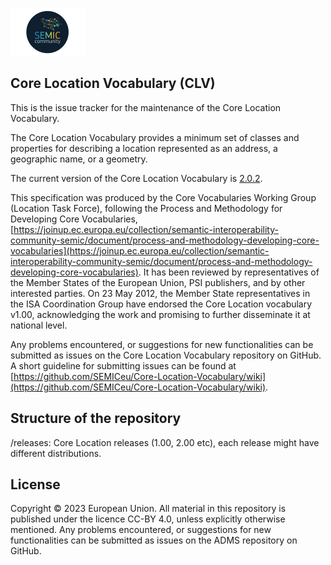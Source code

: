 ![SEMIC Core Vocabulary](/semic-icon-small.png)

## Core Location Vocabulary (CLV)

This is the issue tracker for the maintenance of the Core Location Vocabulary.

The Core Location Vocabulary provides a minimum set of classes and properties for describing a location represented as an address, a geographic name, or a geometry.

The current version of the Core Location Vocabulary is [2.0.2](https://semiceu.github.io/Core-Location-Vocabulary/releases/2.0.2/).

This specification was produced by the Core Vocabularies Working Group (Location Task Force), following the Process and Methodology for Developing Core Vocabularies, [https://joinup.ec.europa.eu/collection/semantic-interoperability-community-semic/document/process-and-methodology-developing-core-vocabularies](https://joinup.ec.europa.eu/collection/semantic-interoperability-community-semic/document/process-and-methodology-developing-core-vocabularies). It has been reviewed by representatives of the Member States of the European Union, PSI publishers, and by other interested parties. On 23 May 2012, the Member State representatives in the ISA Coordination Group have endorsed the Core Location vocabulary v1.00, acknowledging the work and promising to further disseminate it at national level. 

Any problems encountered, or suggestions for new functionalities can be submitted as issues on the Core Location Vocabulary repository on GitHub. A short guideline for submitting issues can be found at [https://github.com/SEMICeu/Core-Location-Vocabulary/wiki](https://github.com/SEMICeu/Core-Location-Vocabulary/wiki).

## Structure of the repository
/releases: Core Location releases (1.00, 2.00 etc), each release might have different distributions.

## License
Copyright © 2023 European Union. All material in this repository is published under the licence CC-BY 4.0, unless explicitly otherwise mentioned. Any problems encountered, or suggestions for new functionalities can be submitted as issues on the ADMS repository on GitHub.
